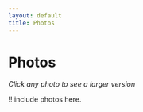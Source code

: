 ```yaml
---
layout: default
title: Photos
---
```


# Photos 

*Click any photo to see a larger version*

!! include photos here.
